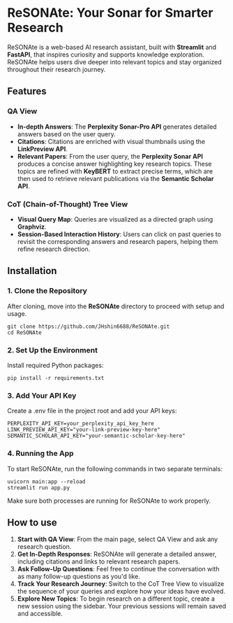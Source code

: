 # ReSONAte: Your Sonar for Smarter Research

ReSONAte is a web-based AI research assistant, built with **Streamlit** and **FastAPI**, that inspires curiosity and supports knowledge exploration.
ReSONAte helps users dive deeper into relevant topics and stay organized throughout their research journey.  



## Features

### QA View
- **In-depth Answers**: The **Perplexity Sonar-Pro API** generates detailed answers based on the user query.
- **Citations**: Citations are enriched with visual thumbnails using the **LinkPreview API**.
- **Relevant Papers**: From the user query, the **Perplexity Sonar API** produces a concise answer highlighting key research topics. These topics are refined with **KeyBERT** to extract precise terms, which are then used to retrieve relevant publications via the **Semantic Scholar API**.

### CoT (Chain-of-Thought) Tree View
- **Visual Query Map**: Queries are visualized as a directed graph using **Graphviz**.
- **Session-Based Interaction History**: Users can click on past queries to revisit the corresponding answers and research papers, helping them refine research direction.

## Installation

### 1. Clone the Repository
After cloning, move into the **ReSONAte** directory to proceed with setup and usage.
```
git clone https://github.com/JHshin6688/ReSONAte.git
cd ReSONAte
```
### 2. Set Up the Environment
Install required Python packages:
```
pip install -r requirements.txt
```
### 3. Add Your API Key
Create a .env file in the project root and add your API keys:
```
PERPLEXITY_API_KEY=your_perplexity_api_key_here
LINK_PREVIEW_API_KEY="your-link-preview-key-here"
SEMANTIC_SCHOLAR_API_KEY="your-semantic-scholar-key-here"
```

### 4. Running the App
To start ReSONAte, run the following commands in two separate terminals:
```
uvicorn main:app --reload
streamlit run app.py
```
Make sure both processes are running for ReSONAte to work properly.


## How to use
1. **Start with QA View**: From the main page, select QA View and ask any research question.
2. **Get In-Depth Responses**: ReSONAte will generate a detailed answer, including citations and links to relevant research papers.
3. **Ask Follow-Up Questions**: Feel free to continue the conversation with as many follow-up questions as you'd like.
4. **Track Your Research Journey**: Switch to the CoT Tree View to visualize the sequence of your queries and explore how your ideas have evolved.
5. **Explore New Topics**: To begin research on a different topic, create a new session using the sidebar. Your previous sessions will remain saved and accessible.